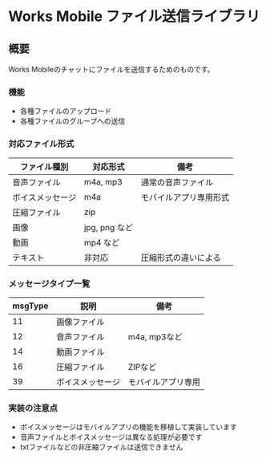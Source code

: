 # Works Mobile ファイル送信ライブラリ

## 概要

Works Mobileのチャットにファイルを送信するためのものです。

### 機能

- 各種ファイルのアップロード
- 各種ファイルのグループへの送信

### 対応ファイル形式

| ファイル種別     | 対応形式      | 備考                   |
| ---------------- | ------------- | ---------------------- |
| 音声ファイル     | m4a, mp3      | 通常の音声ファイル     |
| ボイスメッセージ | m4a           | モバイルアプリ専用形式 |
| 圧縮ファイル     | zip           |                        |
| 画像             | jpg, png など |                        |
| 動画             | mp4 など      |                        |
| テキスト         | 非対応        | 圧縮形式の違いによる   |

### メッセージタイプ一覧

| msgType | 説明             | 備考               |
| ------- | ---------------- | ------------------ |
| 11      | 画像ファイル     |                    |
| 12      | 音声ファイル     | m4a, mp3など       |
| 14      | 動画ファイル     |                    |
| 16      | 圧縮ファイル     | ZIPなど            |
| 39      | ボイスメッセージ | モバイルアプリ専用 |

### 実装の注意点

- ボイスメッセージはモバイルアプリの機能を移植して実装しています
- 音声ファイルとボイスメッセージは異なる処理が必要です
- txtファイルなどの非圧縮ファイルは送信できません
